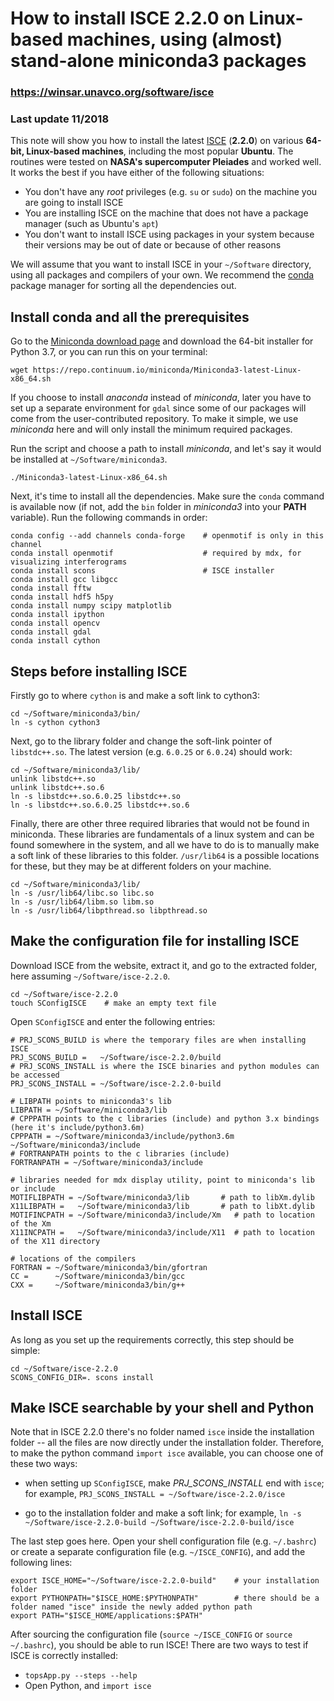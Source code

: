 # How to install ISCE 2.2.0 on Linux-based machines, using (almost) stand-alone miniconda3 packages

### https://winsar.unavco.org/software/isce

### Last update 11/2018

This note will show you how to install the latest [ISCE](https://winsar.unavco.org/software/isce) (**2.2.0**) on 
various **64-bit, Linux-based machines**, including the most popular **Ubuntu**. The routines were tested on **NASA's 
supercomputer Pleiades** and worked well. It works the best if you have either 
of the following situations:

* You don't have any _root_ privileges (e.g. `su` or `sudo`) on the machine you are going to install ISCE
* You are installing ISCE on the machine that does not have a package manager (such as Ubuntu's `apt`)
* You don't want to install ISCE using packages in your system because their versions may be out of date or because of other reasons

We will assume that you want to install ISCE in your `~/Software` directory, using all packages and compilers of your own.
We recommend the [conda](https://conda.io/docs/) package manager for sorting all the dependencies out. 



## Install conda and all the prerequisites

Go to the [Miniconda download page](https://conda.io/miniconda.html) and download the 64-bit installer for Python 3.7,
or you can run this on your terminal:

    wget https://repo.continuum.io/miniconda/Miniconda3-latest-Linux-x86_64.sh

If you choose to install _anaconda_ instead of _miniconda_, later you have to set up a separate environment for `gdal`
since some of our packages will come from the user-contributed repository. To make it simple, we use _miniconda_ here
and will only install the minimum required packages. 

Run the script and choose a path to install _miniconda_, and let's say it would be installed at `~/Software/miniconda3`.

    ./Miniconda3-latest-Linux-x86_64.sh

Next, it's time to install all the dependencies. Make sure the `conda` command is available now (if not, add the `bin` 
folder in _miniconda3_ into your **PATH** variable). Run the following commands in order:

    conda config --add channels conda-forge    # openmotif is only in this channel
    conda install openmotif                    # required by mdx, for visualizing interferograms
    conda install scons                        # ISCE installer
    conda install gcc libgcc
    conda install fftw                         
    conda install hdf5 h5py
    conda install numpy scipy matplotlib
    conda install ipython
    conda install opencv
    conda install gdal
    conda install cython

## Steps before installing ISCE

Firstly go to where `cython` is and make a soft link to cython3:

    cd ~/Software/miniconda3/bin/
    ln -s cython cython3

Next, go to the library folder and change the soft-link pointer of `libstdc++.so`. The latest version 
(e.g. `6.0.25` or `6.0.24`) should work:

    cd ~/Software/miniconda3/lib/
    unlink libstdc++.so
    unlink libstdc++.so.6
    ln -s libstdc++.so.6.0.25 libstdc++.so
    ln -s libstdc++.so.6.0.25 libstdc++.so.6

Finally, there are other three required libraries that would not be found in miniconda. These libraries are fundamentals
of a linux system and can be found somewhere in the system, and all we have to do is to manually make a soft link 
of these libraries to this folder. `/usr/lib64` is a possible locations for these, but they may be at different folders
on your machine. 

    cd ~/Software/miniconda3/lib/
    ln -s /usr/lib64/libc.so libc.so
    ln -s /usr/lib64/libm.so libm.so
    ln -s /usr/lib64/libpthread.so libpthread.so

## Make the configuration file for installing ISCE

Download ISCE from the website, extract it, and go to the extracted folder, here assuming `~/Software/isce-2.2.0`.

    cd ~/Software/isce-2.2.0
    touch SConfigISCE    # make an empty text file

Open `SConfigISCE` and enter the following entries:

    # PRJ_SCONS_BUILD is where the temporary files are when installing ISCE
    PRJ_SCONS_BUILD =   ~/Software/isce-2.2.0/build
    # PRJ_SCONS_INSTALL is where the ISCE binaries and python modules can be accessed
    PRJ_SCONS_INSTALL = ~/Software/isce-2.2.0-build

    # LIBPATH points to miniconda3's lib
    LIBPATH = ~/Software/miniconda3/lib
    # CPPPATH points to the c libraries (include) and python 3.x bindings (here it's include/python3.6m)
    CPPPATH = ~/Software/miniconda3/include/python3.6m ~/Software/miniconda3/include 
    # FORTRANPATH points to the c libraries (include)
    FORTRANPATH = ~/Software/miniconda3/include  

    # libraries needed for mdx display utility, point to miniconda's lib or include
    MOTIFLIBPATH = ~/Software/miniconda3/lib       # path to libXm.dylib
    X11LIBPATH =   ~/Software/miniconda3/lib       # path to libXt.dylib
    MOTIFINCPATH = ~/Software/miniconda3/include/Xm   # path to location of the Xm
    X11INCPATH =   ~/Software/miniconda3/include/X11  # path to location of the X11 directory

    # locations of the compilers
    FORTRAN = ~/Software/miniconda3/bin/gfortran
    CC =      ~/Software/miniconda3/bin/gcc
    CXX =     ~/Software/miniconda3/bin/g++ 

## Install ISCE

As long as you set up the requirements correctly, this step should be simple:

    cd ~/Software/isce-2.2.0
    SCONS_CONFIG_DIR=. scons install

## Make ISCE searchable by your shell and Python

Note that in ISCE 2.2.0 there's no folder named `isce` inside the installation folder -- all the files are now directly
under the installation folder. Therefore, to make the python command `import isce` available, you can choose one of 
these two ways:

* when setting up `SConfigISCE`, make _PRJ\_SCONS\_INSTALL_ end with `isce`; for example, 
    `PRJ_SCONS_INSTALL = ~/Software/isce-2.2.0/isce`

* go to the installation folder and make a soft link; for example,
    `ln -s ~/Software/isce-2.2.0-build ~/Software/isce-2.2.0-build/isce`

The last step goes here. Open your shell configuration file (e.g. `~/.bashrc`) or create a 
separate configuration file (e.g. `~/ISCE_CONFIG`), and add the following lines:

    export ISCE_HOME="~/Software/isce-2.2.0-build"    # your installation folder
    export PYTHONPATH="$ISCE_HOME:$PYTHONPATH"        # there should be a folder named "isce" inside the newly added python path
    export PATH="$ISCE_HOME/applications:$PATH"

After sourcing the configuration file (`source ~/ISCE_CONFIG` or `source ~/.bashrc`), you should be able to run ISCE!
There are two ways to test if ISCE is correctly installed:

* `topsApp.py --steps --help`
* Open Python, and `import isce`
